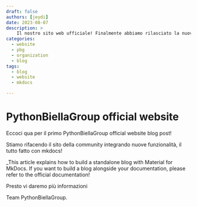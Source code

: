 ```yaml
---
draft: false
authors: [jeydi]
date: 2023-08-07
description: >
    Il nostro sito web ufficiale! Finalmente abbiamo rilasciato la nuova versione utilizzando mkdocs!
categories:
  - website
  - pbg
  - organization
  - blog
tags:
  - blog
  - website
  - mkdocs

---
```

# PythonBiellaGroup official website

Eccoci qua per il primo PythonBiellaGroup official website blog post!

Stiamo rifacendo il sito della community integrando nuove funzionalità, il tutto fatto con mkdocs!


<!-- more -->

_This article explains how to build a standalone blog with Material for MkDocs.
If you want to build a blog alongside your documentation, please refer to the official documentation!


Presto vi daremo più informazioni

Team PythonBiellaGroup.